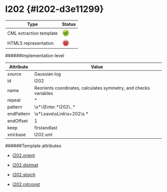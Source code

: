 # l202 {#l202-d3e11299}


| Type                                                                                                                                                | Status                                                                                                                                              |
|----|----|
| CML extraction template                                                                                                                             | ![](/imgs/Total.png)                                                                                                                                |
| HTML5 representation                                                                                                                                | ![](/imgs/None.png)                                                                                                                                 |

######Implementation level

| Attribute                                                                                                                                           | Value                                                                                                                                               |
|----|----|
| *source*                                                                                                                                            | Gaussian log                                                                                                                                        |
| id                                                                                                                                                  | l202                                                                                                                                                |
| name                                                                                                                                                | Reorients coordinates, calculates symmetry, and checks variables                                                                                    |
| repeat                                                                                                                                              | \*                                                                                                                                                  |
| pattern                                                                                                                                             | \\s\*\\(Enter.\*l202\\..\*                                                                                                                          |
| endPattern                                                                                                                                          | \\s\*Leave\\sLink\\s+202\\s.\*                                                                                                                      |
| endOffset                                                                                                                                           | 1                                                                                                                                                   |
| keep                                                                                                                                                | firstandlast                                                                                                                                        |
| xml:base                                                                                                                                            | l202.xml                                                                                                                                            |

######Template attributes

-   [l202.orient](/out/md/cml/gaussian_log/l202.orient-d3e11303.md)

<!-- -->

-   [l202.distmat](/out/md/cml/gaussian_log/l202.distmat-d3e11421.md)

<!-- -->

-   [l202.stoich](/out/md/cml/gaussian_log/l202.stoich-d3e11494.md)

<!-- -->

-   [l202.rotconst](/out/md/cml/gaussian_log/l202.rotconst-d3e11559.md)
